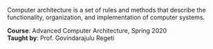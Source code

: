 Computer architecture is a set of rules and methods that describe the
functionality, organization, and implementation of computer systems.

**Course**: Advanced Computer Architecture, Spring 2020<br>
**Taught by**: Prof. Govindarajulu Regeti
